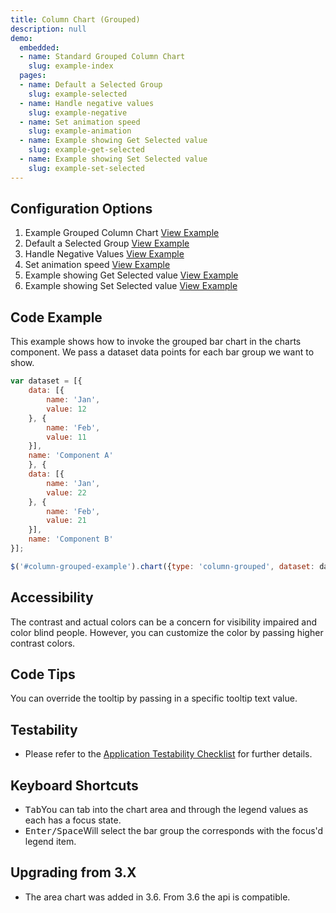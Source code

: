 ```yaml
---
title: Column Chart (Grouped)
description: null
demo:
  embedded:
  - name: Standard Grouped Column Chart
    slug: example-index
  pages:
  - name: Default a Selected Group
    slug: example-selected
  - name: Handle negative values
    slug: example-negative
  - name: Set animation speed
    slug: example-animation
  - name: Example showing Get Selected value
    slug: example-get-selected
  - name: Example showing Set Selected value
    slug: example-set-selected
---
```


## Configuration Options

1. Example Grouped Column Chart [View Example](https://design.infor.com/code/ids-enterprise/latest/demo/column-grouped/example-index?font=source-sans)
2. Default a Selected Group [View Example](https://design.infor.com/code/ids-enterprise/latest/demo/column-grouped/example-selected?font=source-sans)
3. Handle Negative Values [View Example](https://design.infor.com/code/ids-enterprise/latest/demo/column-grouped/example-negative-value?font=source-sans)
4. Set animation speed [View Example]( ../components/column-grouped/example-animation)
5. Example showing Get Selected value [View Example](https://design.infor.com/code/ids-enterprise/latest/demo/column-grouped/example-animation?font=source-sans)
6. Example showing Set Selected value [View Example](https://design.infor.com/code/ids-enterprise/latest/demo/column-grouped/example-set-selected?font=source-sans)

## Code Example

This example shows how to invoke the grouped bar chart in the charts component. We pass a dataset data points for each bar group we want to show.

```javascript
var dataset = [{
    data: [{
        name: 'Jan',
        value: 12
    }, {
        name: 'Feb',
        value: 11
    }],
    name: 'Component A'
    }, {
    data: [{
        name: 'Jan',
        value: 22
    }, {
        name: 'Feb',
        value: 21
    }],
    name: 'Component B'
}];

$('#column-grouped-example').chart({type: 'column-grouped', dataset: dataset});
```

## Accessibility

The contrast and actual colors can be a concern for visibility impaired and color blind people. However, you can customize the color by passing higher contrast colors.

## Code Tips

You can override the tooltip by passing in a specific tooltip text value.

## Testability

- Please refer to the [Application Testability Checklist](https://design.infor.com/resources/application-testability-checklist) for further details.

## Keyboard Shortcuts

- <kbd>Tab</kbd>You can tab into the chart area and through the legend values as each has a focus state.
- <kbd>Enter/Space</kbd>Will select the bar group the corresponds with the focus'd legend item.

## Upgrading from 3.X

- The area chart was added in 3.6. From 3.6 the api is compatible.
